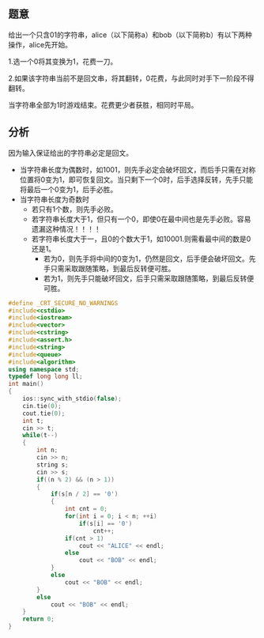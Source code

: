 ## 题意
给出一个只含01的字符串，alice（以下简称a）和bob（以下简称b）有以下两种操作，alice先开始。

1.选一个0将其变换为1，花费一刀。

2.如果该字符串当前不是回文串，将其翻转，0花费，与此同时对手下一阶段不得翻转。

当字符串全部为1时游戏结束。花费更少者获胜，相同时平局。
## 分析
因为输入保证给出的字符串必定是回文。
* 当字符串长度为偶数时，如1001，则先手必定会破坏回文，而后手只需在对称位置将0变为1，即可恢复回文。当只剩下一个0时，后手选择反转，先手只能将最后一个0变为1，后手必胜。
* 当字符串长度为奇数时
  * 若只有1个数，则先手必败。
  * 若字符串长度大于1，但只有一个0，即使0在最中间也是先手必败。容易遗漏这种情况！！！！
  * 若字符串长度大于一，且0的个数大于1，如10001.则需看最中间的数是0还是1。
    * 若为0，则先手将中间的0变为1，仍然是回文，后手便会破坏回文。先手只需采取跟随策略，到最后反转便可胜。
    * 若为1，则先手只能破坏回文，后手只需采取跟随策略，到最后反转便可胜。
```cpp
#define _CRT_SECURE_NO_WARNINGS
#include<cstdio>
#include<iostream>
#include<vector>
#include<cstring>
#include<assert.h>
#include<string>
#include<queue>
#include<algorithm>
using namespace std;
typedef long long ll;
int main()
{
	ios::sync_with_stdio(false);
	cin.tie(0);
	cout.tie(0);
	int t;
	cin >> t;
	while(t--)
	{
		int n;
		cin >> n;
		string s;
		cin >> s;
		if((n % 2) && (n > 1))
		{
			if(s[n / 2] == '0')
			{
				int cnt = 0;
				for(int i = 0; i < n; ++i)
					if(s[i] == '0')
						cnt++;
				if(cnt > 1)
					cout << "ALICE" << endl;
				else
					cout << "BOB" << endl;
			}
			else
				cout << "BOB" << endl;
		}
		else
			cout << "BOB" << endl;
	}
	return 0;
}

```
